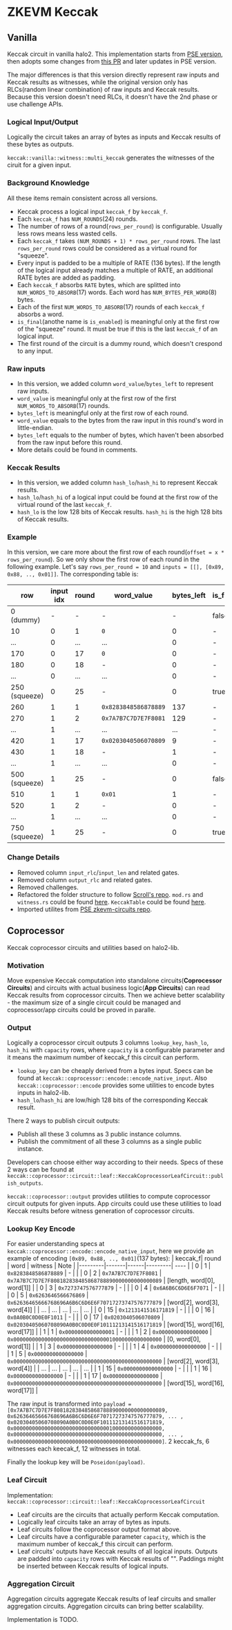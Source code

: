# ZKEVM Keccak
## Vanilla
Keccak circuit in vanilla halo2. This implementation starts from [PSE version](https://github.com/privacy-scaling-explorations/zkevm-circuits/tree/main/zkevm-circuits/src/keccak_circuit), then adopts some changes from [this PR](https://github.com/scroll-tech/zkevm-circuits/pull/216) and later updates in PSE version.

The major differences is that this version directly represent raw inputs and Keccak results as witnesses, while the original version only has RLCs(random linear combination) of raw inputs and Keccak results. Because this version doesn't need RLCs, it doesn't have the 2nd phase or use challenge APIs.

### Logical Input/Output
Logically the circuit takes an array of bytes as inputs and Keccak results of these bytes as outputs. 

`keccak::vanilla::witness::multi_keccak` generates the witnesses of the ciruit for a given input.
### Background Knowledge
All these items remain consistent across all versions.
- Keccak process a logical input `keccak_f` by `keccak_f`. 
- Each `keccak_f` has `NUM_ROUNDS`(24) rounds.
- The number of rows of a round(`rows_per_round`) is configurable. Usually less rows means less wasted cells.
- Each `keccak_f` takes `(NUM_ROUNDS + 1) * rows_per_round` rows. The last `rows_per_round` rows could be considered as a virtual round for "squeeze".
- Every input is padded to be a multiple of RATE (136 bytes). If the length of the logical input already matches a multiple of RATE, an additional RATE bytes are added as padding.
- Each `keccak_f` absorbs `RATE` bytes, which are splitted into `NUM_WORDS_TO_ABSORB`(17) words. Each word has `NUM_BYTES_PER_WORD`(8) bytes.
- Each of the first `NUM_WORDS_TO_ABSORB`(17) rounds of each `keccak_f` absorbs a word.
- `is_final`(anothe name is `is_enabled`) is meaningful only at the first row of the "squeeze" round. It must be true if this is the last `keccak_f` of an logical input.
- The first round of the circuit is a dummy round, which doesn't crespond to any input.

### Raw inputs
- In this version, we added column `word_value`/`bytes_left` to represent raw inputs. 
- `word_value` is meaningful only at the first row of the first `NUM_WORDS_TO_ABSORB`(17) rounds. 
- `bytes_left` is meaningful only at the first row of each round.
- `word_value` equals to the bytes from the raw input in this round's word in little-endian.
- `bytes_left` equals to the number of bytes, which haven't been absorbed from the raw input before this round.
- More details could be found in comments.

### Keccak Results
- In this version, we added column `hash_lo`/`hash_hi` to represent Keccak results.
- `hash_lo`/`hash_hi` of a logical input could be found at the first row of the virtual round of the last `keccak_f`.
- `hash_lo` is the low 128 bits of Keccak results. `hash_hi` is the high 128 bits of Keccak results.

### Example
In this version, we care more about the first row of each round(`offset = x * rows_per_round`). So we only show the first row of each round in the following example.
Let's say `rows_per_round = 10` and `inputs = [[], [0x89, 0x88, .., 0x01]]`. The corresponding table is:

| row | input idx | round | word_value           | bytes_left | is_final | hash_lo | hash_hi |
|--------------|-------------------|-------|----------------------|------------|----------|---------|---------|
| 0 (dummy)    | -                 | -     | -                    | -          | false    | -       | -       |
| 10            | 0                 | 1     | `0` | 0          | -     | -       | -       |
| ...          | 0                 | ...   | ...                  | 0          | -     | -       | -       |
| 170           | 0                 | 17    | `0`  | 0          | -     | -       | -       |
| 180           | 0                 | 18    | -                    | 0          | -     | -       | -       |
| ...          | 0                 | ...   | ...                  | 0          | -     | -       | -       |
| 250 (squeeze) | 0                 | 25    | -                    | 0          | true     | RESULT  | RESULT  |
| 260           | 1                 | 1     | `0x8283848586878889`           | 137         | -    | -       | -       |
| 270           | 1                 | 2     | `0x7A7B7C7D7E7F8081`           | 129         | -    | -       | -       |
| ...          | 1                 | ...   | ...                  | ...        | -    | -       | -       |
| 420           | 1                 | 17    | `0x0203040506070809`                    | 9          | -   | -       | -       |
| 430           | 1                 | 18    | -                    | 1          | -    | -       | -       |
| ...          | 1                 | ...   | ...                  | 0          | -    | -       | -       |
| 500 (squeeze) | 1                 | 25    | -                    | 0          | false    | -  | -  |
| 510           | 1                 | 1     | `0x01`           | 1         | -    | -       | -       |
| 520           | 1                 | 2     | -           | 0         | -    | -       | -       |
| ...          | 1                 | ...   | ...                  | 0          | -    | -       | -       |
| 750 (squeeze) | 1                 | 25    | -                    | 0          | true    | RESULT  | RESULT  |

### Change Details
- Removed column `input_rlc`/`input_len` and related gates.
- Removed column `output_rlc` and related gates.
- Removed challenges.
- Refactored the folder structure to follow [Scroll's repo](https://github.com/scroll-tech/zkevm-circuits/tree/95f82762cfec46140d6866c34a420ee1fc1e27c7/zkevm-circuits/src/keccak_circuit). `mod.rs` and `witness.rs` could be found [here](https://github.com/scroll-tech/zkevm-circuits/blob/develop/zkevm-circuits/src/keccak_circuit.rs). `KeccakTable` could be found [here](https://github.com/scroll-tech/zkevm-circuits/blob/95f82762cfec46140d6866c34a420ee1fc1e27c7/zkevm-circuits/src/table.rs#L1308).
- Imported utilites from [PSE zkevm-circuits repo](https://github.com/privacy-scaling-explorations/zkevm-circuits/blob/588b8b8c55bf639fc5cbf7eae575da922ea7f1fd/zkevm-circuits/src/util/word.rs). 

## Coprocessor
Keccak coprocessor circuits and utilities based on halo2-lib.

### Motivation
Move expensive Keccak computation into standalone circuits(**Coprocessor Circuits**) and circuits with actual business logic(**App Circuits**) can read Keccak results from coprocessor circuits. Then we achieve better scalability - the maximum size of a single circuit could be managed and coprocessor/app circuits could be proved in paralle.

### Output
Logically a coprocessor circuit outputs 3 columns `lookup_key`, `hash_lo`, `hash_hi` with `capacity` rows, where `capacity` is a configurable parameter and it means the maximum number of keccak_f this circuit can perform.

- `lookup_key` can be cheaply derived from a bytes input. Specs can be found at `keccak::coprocessor::encode::encode_native_input`. Also `keccak::coprocessor::encode` provides some utilities to encode bytes inputs in halo2-lib.
- `hash_lo`/`hash_hi` are low/high 128 bits of the corresponding Keccak result.

There 2 ways to publish circuit outputs:

- Publish all these 3 columns as 3 public instance columns.
- Publish the commitment of all these 3 columns as a single public instance.

Developers can choose either way according to their needs. Specs of these 2 ways can be found at `keccak::coprocessor::circuit::leaf::KeccakCoprocessorLeafCircuit::publish_outputs`.

`keccak::coprocessor::output` provides utilities to compute coprocessor circuit outputs for given inputs. App circuits could use these utilities to load Keccak results before witness generation of coprocessor circuits.

### Lookup Key Encode
For easier understanding specs at `keccak::coprocessor::encode::encode_native_input`, here we provide an example of encoding `[0x89, 0x88, .., 0x01]`(137 bytes):
| keccak_f| round | word | witness | Note |
|---------|-------|------|---------| ---- |
| 0       | 1     | `0x8283848586878889`    | - | |
| 0       | 2     | `0x7A7B7C7D7E7F8081`    | `0x7A7B7C7D7E7F808182838485868788890000000000000089` | [length, word[0], word[1]] |
| 0       | 3     | `0x7273747576777879`    | - | |
| 0       | 4     | `0x6A6B6C6D6E6F7071`    | - | |
| 0       | 5     | `0x6263646566676869`    | `0x62636465666768696A6B6C6D6E6F70717273747576777879` | [word[2], word[3], word[4]] |
| ...     | ...     | ...    | ... | ... |
| 0       | 15     | `0x1213141516171819`    | - | |
| 0       | 16     | `0x0A0B0C0D0E0F1011`    | - | |
| 0       | 17     | `0x0203040506070809`    | `0x02030405060708090A0B0C0D0E0F10111213141516171819` | [word[15], word[16], word[17]] |
| 1       | 1     | `0x0000000000000001`    | - | |
| 1       | 2     | `0x0000000000000000`    | `0x000000000000000000000000000000010000000000000000` | [0, word[0], word[1]] |
| 1       | 3     | `0x0000000000000000`    | - | |
| 1       | 4     | `0x0000000000000000`    | - | |
| 1       | 5     | `0x0000000000000000`    | `0x000000000000000000000000000000000000000000000000` | [word[2], word[3], word[4]] |
| ...     | ...     | ...    | ... | ... |
| 1       | 15     | `0x0000000000000000`    | - | |
| 1       | 16     | `0x0000000000000000`    | - | |
| 1       | 17     | `0x0000000000000000`    | `0x000000000000000000000000000000000000000000000000` | [word[15], word[16], word[17]] |

The raw input is transformed into `payload = [0x7A7B7C7D7E7F808182838485868788890000000000000089, 0x62636465666768696A6B6C6D6E6F70717273747576777879, ... , 0x02030405060708090A0B0C0D0E0F10111213141516171819, 0x000000000000000000000000000000010000000000000000, 0x000000000000000000000000000000000000000000000000, ... , 0x000000000000000000000000000000000000000000000000]`. 2 keccak_fs, 6 witnesses each keecak_f, 12 witnesses in total.

Finally the lookup key will be `Poseidon(payload)`.

### Leaf Circuit
Implementation: `keccak::coprocessor::circuit::leaf::KeccakCoprocessorLeafCircuit`
- Leaf circuits are the circuits that actually perform Keccak computation. 
- Logically leaf circuits take an array of bytes as inputs.
- Leaf circuits follow the coprocessor output format above.
- Leaf circuits have a configurable parameter `capacity`, which is the maximum number of keccak_f this circuit can perform.
- Leaf circuits' outputs have Keccak results of all logical inputs. Outputs are padded into `capacity` rows with Keccak results of "". Paddings might be inserted between Keccak results of logical inputs.

### Aggregation Circuit
Aggregation circuits aggregate Keccak results of leaf circuits and smaller aggregation circuits. Aggregation circuits can bring better scalability.

Implementation is TODO.